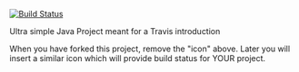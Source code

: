 [![Build Status](https://travis-ci.org/fiske-halsen/travisGettingStarted1.svg?branch=master)](https://travis-ci.org/fiske-halsen/travisGettingStarted1)

Ultra simple Java Project meant for a Travis introduction

When you have forked this project, remove the "icon" above. Later you will insert a similar icon which will provide build status for YOUR project.
